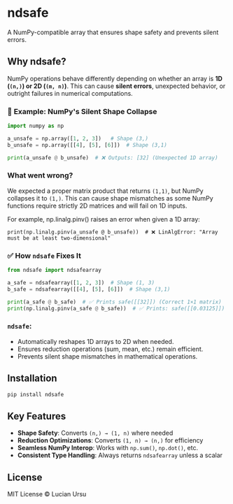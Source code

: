 # ndsafe
A NumPy-compatible array that ensures shape safety and prevents silent errors.

## Why ndsafe?
NumPy operations behave differently depending on whether an array is **1D
(`(n,)`) or 2D (`(m, n)`)**.  This can cause **silent errors**, unexpected
behavior, or outright failures in numerical computations.

### 🚨 **Example: NumPy's Silent Shape Collapse**
```python
import numpy as np

a_unsafe = np.array([1, 2, 3])   # Shape (3,)
b_unsafe = np.array([[4], [5], [6]])  # Shape (3,1)

print(a_unsafe @ b_unsafe)  # ❌ Outputs: [32] (Unexpected 1D array)
```

### What went wrong?

We expected a proper matrix product that returns `(1,1)`, but NumPy collapses it
to `(1,)`. This can cause shape mismatches as some NumPy functions require
strictly 2D matrices and will fail on 1D inputs.

For example, np.linalg.pinv() raises an error when given a 1D array:

```
print(np.linalg.pinv(a_unsafe @ b_unsafe))  # ❌ LinAlgError: "Array must be at least two-dimensional"
```

### ✅ How `ndsafe` Fixes It

```python
from ndsafe import ndsafearray

a_safe = ndsafearray([1, 2, 3])  # Shape (1, 3)
b_safe = ndsafearray([[4], [5], [6]])  # Shape (3,1)

print(a_safe @ b_safe)  # ✅ Prints safe([[32]]) (Correct 1×1 matrix)
print(np.linalg.pinv(a_safe @ b_safe))  # ✅ Prints: safe([[0.03125]])
```

### `ndsafe`:

* Automatically reshapes 1D arrays to 2D when needed.
* Ensures reduction operations (sum, mean, etc.) remain efficient.
* Prevents silent shape mismatches in mathematical operations.

## Installation
```sh
pip install ndsafe
```

## Key Features
* **Shape Safety**: Converts `(n,) → (1, n)` where needed
* **Reduction Optimizations**: Converts `(1, n) → (n,)` for efficiency
* **Seamless NumPy Interop**: Works with `np.sum()`, `np.dot()`, etc.
* **Consistent Type Handling**: Always returns `ndsafearray` unless a scalar

## License
MIT License © Lucian Ursu

